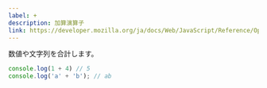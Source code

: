 ```yaml
---
label: +
description: 加算演算子
link: https://developer.mozilla.org/ja/docs/Web/JavaScript/Reference/Operators/Addition
---
```


数値や文字列を合計します。

```typescript
console.log(1 + 4) // 5
console.log('a' + 'b'); // ab
```
